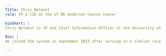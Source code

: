```yaml
---
Title: Chris Belmont
role: VP & CIO at the UT MD Anderson Cancer Center

bioShort: |
Chris Belmont is VP and Chief Information Officer at the University of Texas MD Anderson Cancer Center.

Bio: |
He joined the system in September 2013 after serving in a similar role with Ochsner Health System in New Orleans for seven years. Chris has more than 30 years healthcare IT experience from various positions in IT leadership, sales and consulting with Siemens, Healthlink and IBM. Chris is now leading MD Anderson through a system wide Epic, EMR rollout.

---
```

